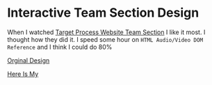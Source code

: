 Interactive Team Section Design
=====================================

When I watched [Target Process Website Team Section](https://www.targetprocess.com/about/) I like it most. I thought how they did it. I speed some hour on ```HTML Audio/Video DOM Reference``` and I think I could do 80% 


[Orginal Design](https://www.targetprocess.com/about/)

[Here Is My](https://khyrulalam.github.io/CreativeTeamSection/)
